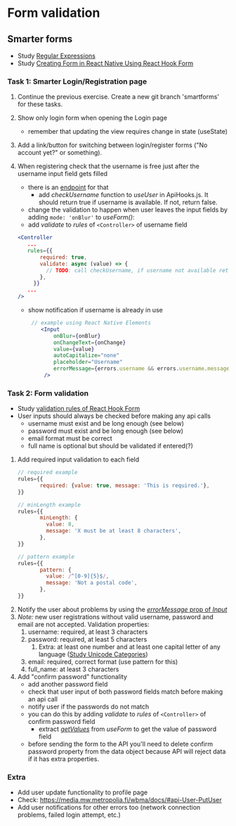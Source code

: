 # Form validation

## Smarter forms
* Study [Regular Expressions](https://www.youtube.com/watch?v=rhzKDrUiJVk&t=588s)
* Study [Creating Form in React Native Using React Hook Form](https://medium.com/skyshidigital/creating-form-in-react-native-using-react-hook-form-a81a99e45605)


### Task 1: Smarter Login/Registration page

1. Continue the previous exercise. Create a new git branch 'smartforms' for these tasks.
1. Show only login form when opening the Login page
   * remember that updating the view requires change in state (useState)
1. Add a link/button for switching between login/register forms ("No account yet?" or something).
1. When registering check that the username is free just after the username input field gets filled
   * there is an [endpoint](http://media.mw.metropolia.fi/wbma/docs/#api-User-CheckUserName) for that
     * add _checkUsername_ function to _useUser_ in ApiHooks.js. It should return true if username is available. If not, return false.
   * change the validation to happen when user leaves the input fields by adding `mode: 'onBlur'` to _useForm()_:
   * add _validate_ to _rules_ of `<Controller>` of username field
   ```jsx harmony
   <Controller
      ...
      rules={{
          required: true,
          validate: async (value) => {
            // TODO: call checkUsername, if username not available return 'Username is already taken' else return true 
          },
        }}
      ...
   />
   ```

   * show notification if username is already in use
      ```jsx
       // example using React Native Elements
          <Input
              onBlur={onBlur}
              onChangeText={onChange}
              value={value}
              autoCapitalize="none"
              placeholder="Username"
              errorMessage={errors.username && errors.username.message}
           />
      ```

### Task 2: Form validation

* Study [validation rules of React Hook Form](https://react-hook-form.com/api/useform/register)
* User inputs should always be checked before making any api calls
  * username must exist and be long enough (see below)
  * password must exist and be long enough (see below)
  * email format must be correct
  * full name is optional but should be validated if entered(?)

1. Add required input validation to each field
   ```jsx
   // required example
   rules={{
          required: {value: true, message: 'This is required.'},
   }}
   
   // minLength example
   rules={{
          minLength: {
            value: 8,
            message: 'X must be at least 8 characters',
          },
   }}
   
   // pattern example
   rules={{
          pattern: {
            value: /^[0-9]{5}$/,
            message: 'Not a postal code',
          },
   }}
   ``` 
2. Notify the user about problems by using the [_errorMessage_ prop of _Input_](https://reactnativeelements.com/docs/input#errormessage)
3. _Note:_ new user registrations without valid username, password and email are not accepted. Validation properties:
   1. username: required, at least 3 characters
   2. password: required, at least 5 characters
      1. Extra: at least one number and at least one capital letter of any language ([Study Unicode Categories](https://www.regular-expressions.info/unicode.html))
   3. email: required, correct format (use pattern for this)
   4. full_name: at least 3 characters
4. Add "confirm password" functionality
    * add another password field
    * check that user input of both password fields match before making an api call
    * notify user if the passwords do not match
    * you can do this by adding _validate_ to _rules_ of `<Controller>` of confirm password field
      * extract [_getValues_](https://react-hook-form.com/api/useform/getvalues) from _useForm_ to get the value of password field
    * before sending the form to the API you'll need to delete confirm password property from the data object because API will reject data if it has extra properties.



### Extra

* Add user update functionality to profile page
* Check: <https://media.mw.metropolia.fi/wbma/docs/#api-User-PutUser>
* Add user notifications for other errors too (network connection problems, failed login attempt, etc.)
